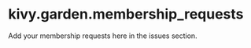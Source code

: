 kivy.garden.membership_requests
===================================

Add your membership requests here in the issues section.
